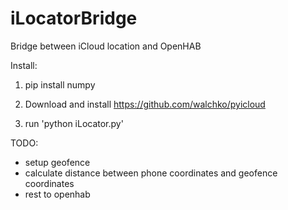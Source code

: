 # iLocatorBridge

Bridge between iCloud location and OpenHAB

Install:
1. pip install numpy

2. Download and install https://github.com/walchko/pyicloud

3. run 'python iLocator.py'


TODO:
- setup geofence
- calculate distance between phone coordinates and geofence coordinates
- rest to openhab
